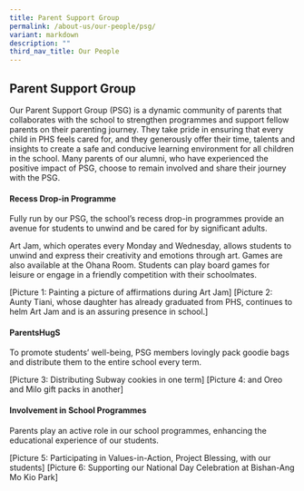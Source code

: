 ```yaml
---
title: Parent Support Group
permalink: /about-us/our-people/psg/
variant: markdown
description: ""
third_nav_title: Our People
---
```

<h2>Parent Support Group</h2>

Our Parent Support Group (PSG) is a dynamic community of parents that collaborates with the school to strengthen programmes and support fellow parents on their parenting journey. They take pride in ensuring that every child in PHS feels cared for, and they generously offer their time, talents and insights to create a safe and conducive learning environment for all children in the school. Many parents of our alumni, who have experienced the positive impact of PSG, choose to remain involved and share their journey with the PSG. 

<h4>Recess Drop-in Programme</h4>
Fully run by our PSG, the school’s recess drop-in programmes provide an avenue for students to unwind and be cared for by significant adults. 

Art Jam, which operates every Monday and Wednesday, allows students to unwind and express their creativity and emotions through art. Games are also available at the Ohana Room. Students can play board games for leisure or engage in a friendly competition with their schoolmates.

[Picture 1: Painting a picture of affirmations during Art Jam]
[Picture 2: Aunty Tiani, whose daughter has already graduated from PHS, continues to helm Art Jam and is an assuring presence in school.]

<h4>ParentsHugS</h4>
To promote students’ well-being, PSG members lovingly pack goodie bags and distribute them to the entire school every term. 

[Picture 3: Distributing Subway cookies in one term]
[Picture 4: and Oreo and Milo gift packs in another]

<h4>Involvement in School Programmes</h4>
Parents play an active role in our school programmes, enhancing the educational experience of our students. 

[Picture 5: Participating in Values-in-Action, Project Blessing, with our students]
[Picture 6: Supporting our National Day Celebration at Bishan-Ang Mo Kio Park]
